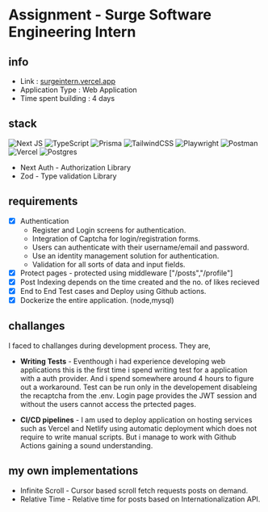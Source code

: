 # Assignment - Surge Software Engineering Intern

## info
- Link : [surgeintern.vercel.app](https://surgeintern.vercel.app)
- Application Type : Web Application
- Time spent building : 4 days

## stack
![Next JS](https://img.shields.io/badge/Next-black?style=for-the-badge&logo=next.js&logoColor=white)  ![TypeScript](https://img.shields.io/badge/typescript-%23007ACC.svg?style=for-the-badge&logo=typescript&logoColor=white) ![Prisma](https://img.shields.io/badge/Prisma-3982CE?style=for-the-badge&logo=Prisma&logoColor=white) ![TailwindCSS](https://img.shields.io/badge/tailwindcss-%2338B2AC.svg?style=for-the-badge&logo=tailwind-css&logoColor=white) ![Playwright](https://img.shields.io/badge/Playwright-45ba4b?style=for-the-badge&logo=Playwright&logoColor=white) ![Postman](https://img.shields.io/badge/Postman-FF6C37?style=for-the-badge&logo=Postman&logoColor=white) ![Vercel](https://img.shields.io/badge/Vercel-000000?style=for-the-badge&logo=vercel&logoColor=white)
![Postgres](https://img.shields.io/badge/PostgreSQL-316192?style=for-the-badge&logo=postgresql&logoColor=white) 
- Next Auth - Authorization Library
- Zod - Type validation Library

## requirements
- [x] Authentication
    - Register and Login screens for authentication.
    - Integration of Captcha for login/registration forms.
    - Users can authenticate with their username/email and password.
    - Use an identity management solution for authentication.
    - Validation for all sorts of data and input fields.
- [x] Protect pages - protected using middleware ["/posts","/profile"]
- [x] Post Indexing depends on the time created and the no. of likes recieved
- [x] End to End Test cases and Deploy using Github actions.
- [x] Dockerize the entire application. (node,mysql)

## challanges
I faced to challanges during development process. They are,
- **Writing Tests** - Eventhough i had experience developing web applications this is the first time i spend writing test for a application with a auth provider. And i spend somewhere around 4 hours to figure out a workaround. Test can be run only in the developement disableing the recaptcha from the .env. Login page provides the JWT session and without the users cannot access the prtected pages.

- **CI/CD pipelines** - I am used to  deploy application on hosting services such as Vercel and Netlify using automatic deployment which does not require to write manual scripts. But i manage to work with Github Actions gaining a sound understanding.

## my own implementations
- Infinite Scroll - Cursor based scroll fetch requests posts on demand.
- Relative Time -  Relative time for posts based on Internationalization API.
